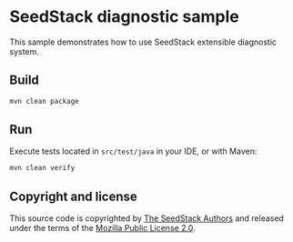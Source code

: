 # SeedStack diagnostic sample

This sample demonstrates how to use SeedStack extensible diagnostic system. 

## Build

```bash
mvn clean package
```

## Run

Execute tests located in `src/test/java` in your IDE, or with Maven:

```bash
mvn clean verify
```

## Copyright and license

This source code is copyrighted by [The SeedStack Authors](https://github.com/seedstack/seedstack/blob/master/AUTHORS) and
released under the terms of the [Mozilla Public License 2.0](https://www.mozilla.org/MPL/2.0/). 
